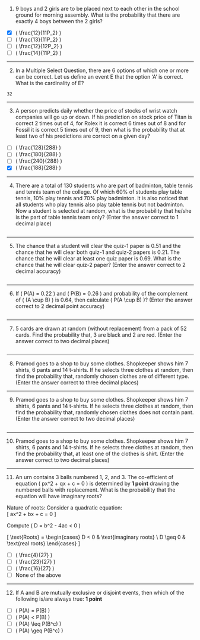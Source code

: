 
 1) 9 boys and 2 girls are to be placed next to each other in the school ground for morning assembly. What is the probability that there are exactly 4 boys between the 2 girls?  

- [x] \( \frac{12}{11P_2} \)  
- [ ] \( \frac{13}{11P_2} \)  
- [ ] \( \frac{12}{12P_2} \)  
- [ ] \( \frac{14}{11P_2} \)  

---

2) In a Multiple Select Question, there are 6 options of which one or more can be correct. Let us define an event E that the option ‘A’ is correct. What is the cardinality of E?  
```
32
```
---

3) A person predicts daily whether the price of stocks of wrist watch companies will go up or down. If his prediction on stock price of Titan is correct 2 times out of 4, for Rolex it is correct 6 times out of 8 and for Fossil it is correct 5 times out of 9, then what is the probability that at least two of his predictions are correct on a given day?  

- [ ] \( \frac{128}{288} \)  
- [ ] \( \frac{180}{288} \)  
- [ ] \( \frac{240}{288} \)  
- [x] \( \frac{188}{288} \)  

---

 4) There are a total of 130 students who are part of badminton, table tennis and tennis team of the college. Of which 60% of students play table tennis, 10% play tennis and 70% play badminton. It is also noticed that all students who play tennis also play table tennis but not badminton. Now a student is selected at random, what is the probability that he/she is the part of table tennis team only? (Enter the answer correct to 1 decimal place)  
```

```

---

5) The chance that a student will clear the quiz-1 paper is 0.51 and the chance that he will clear both quiz-1 and quiz-2 papers is 0.21. The chance that he will clear at least one quiz paper is 0.69. What is the chance that he will clear quiz-2 paper? (Enter the answer correct to 2 decimal accuracy)  
```

```
---  

6) If \( P(A) = 0.22 \) and \( P(B) = 0.26 \) and probability of the complement of \( (A \cup B) \) is 0.64, then calculate \( P(A \cup B) \)? (Enter the answer correct to 2 decimal point accuracy)  
```

```
---  

7) 5 cards are drawn at random (without replacement) from a pack of 52 cards. Find the probability that, 3 are black and 2 are red. (Enter the answer correct to two decimal places)  
```

```
---  

8) Pramod goes to a shop to buy some clothes. Shopkeeper shows him 7 shirts, 6 pants and 14 t-shirts. If he selects three clothes at random, then find the probability that, randomly chosen clothes are of different type. (Enter the answer correct to three decimal places)  

---  

9) Pramod goes to a shop to buy some clothes. Shopkeeper shows him 7 shirts, 6 pants and 14 t-shirts. If he selects three clothes at random, then find the probability that, randomly chosen clothes does not contain pant. (Enter the answer correct to two decimal places)  
```

```
---  

10) Pramod goes to a shop to buy some clothes. Shopkeeper shows him 7 shirts, 6 pants and 14 t-shirts. If he selects three clothes at random, then find the probability that, at least one of the clothes is shirt. (Enter the answer correct to two decimal places)  

---

11) An urn contains 3 balls numbered 1, 2, and 3. The co-efficient of equation \( px^2 + qx + c = 0 \) is determined by **1 point** drawing the numbered balls with replacement. What is the probability that the equation will have imaginary roots?

Nature of roots:
Consider a quadratic equation:  
\[ ax^2 + bx + c = 0 \]  

Compute \( D = b^2 - 4ac < 0 \)  

\[
\text{Roots} = 
\begin{cases} 
D < 0 & \text{imaginary roots} \\ 
D \geq 0 & \text{real roots} 
\end{cases}
\]

- [ ] \( \frac{4}{27} \)  
- [ ] \( \frac{23}{27} \)  
- [ ] \( \frac{16}{27} \)  
- [ ] None of the above  

---

12) If A and B are mutually exclusive or disjoint events, then which of the following is/are always true: **1 point**

- [ ] \( P(A) = P(B) \)  
- [ ] \( P(A) < P(B) \)  
- [ ] \( P(A) \leq P(B^c) \)  
- [ ] \( P(A) \geq P(B^c) \)  
